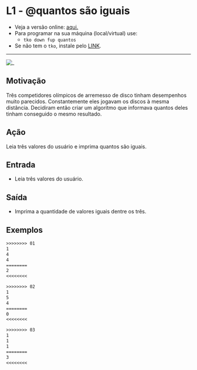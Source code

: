 # L1 - @quantos são iguais

- Veja a versão online: [aqui.](https://github.com/qxcodefup/arcade/blob/master/base/quantos/Readme.md)
- Para programar na sua máquina (local/virtual) use:
  - `tko down fup quantos`
- Se não tem o `tko`, instale pelo [LINK](https://github.com/senapk/tko#tko).

---

![_](https://raw.githubusercontent.com/qxcodefup/arcade/master/base/quantos/cover.jpg)

## Motivação

Três competidores olímpicos de arremesso de disco tinham desempenhos muito parecidos. Constantemente eles jogavam os discos à mesma distância. Decidiram então criar um algoritmo que informava quantos deles tinham conseguido o mesmo resultado.

## Ação

Leia três valores do usuário e imprima quantos são iguais.

## Entrada

- Leia três valores do usuário.

## Saída

- Imprima a quantidade de valores iguais dentre os três.

## Exemplos

``` txt
>>>>>>>> 01
1
4
4
========
2
<<<<<<<<

>>>>>>>> 02
1
5
4
========
0
<<<<<<<<

>>>>>>>> 03
1
1
1
========
3
<<<<<<<<
```
